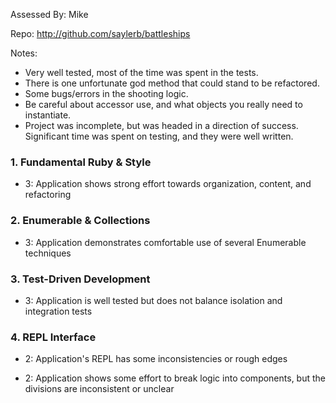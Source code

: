 Assessed By: Mike

Repo: http://github.com/saylerb/battleships

Notes:
* Very well tested, most of the time was spent in the tests.
* There is one unfortunate god method that could stand to be refactored.
* Some bugs/errors in the shooting logic.
* Be careful about accessor use, and what objects you really need to instantiate.
* Project was incomplete, but was headed in a direction of success. Significant
time was spent on testing, and they were well written.

### 1. Fundamental Ruby & Style

* 3:  Application shows strong effort towards organization, content, and refactoring

### 2. Enumerable & Collections

* 3: Application demonstrates comfortable use of several Enumerable techniques

### 3. Test-Driven Development

* 3: Application is well tested but does not balance isolation and integration tests

### 4. REPL Interface

* 2: Application's REPL has some inconsistencies or rough edges

* 2: Application shows some effort to break logic into components, but the divisions are inconsistent or unclear
